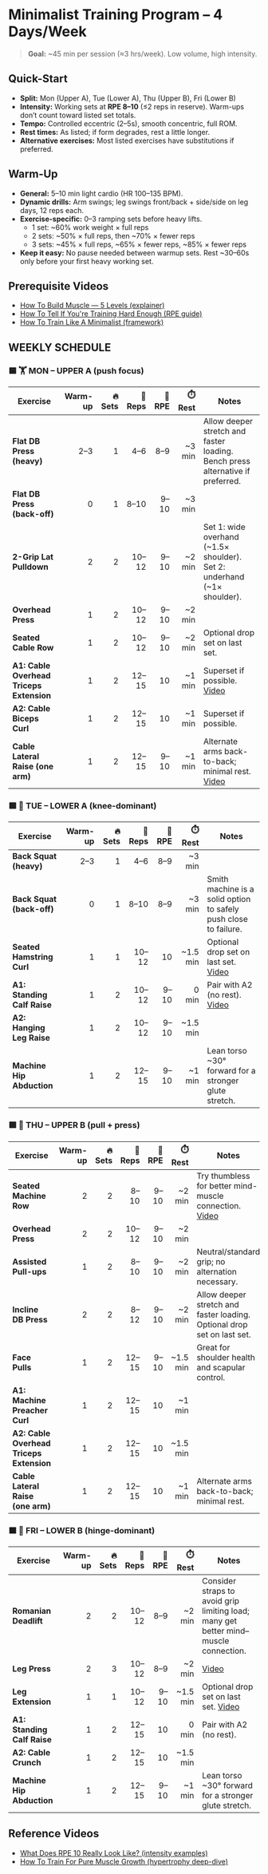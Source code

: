 # Minimalist Training Program – 4 Days/Week

> **Goal:** ~45 min per session (≈3 hrs/week). Low volume, high intensity.

## Quick-Start
- **Split:** Mon (Upper A), Tue (Lower A), Thu (Upper B), Fri (Lower B)
- **Intensity:** Working sets at **RPE 8–10** (≤2 reps in reserve). Warm-ups don’t count toward listed set totals.
- **Tempo:** Controlled eccentric (2–5s), smooth concentric, full ROM.
- **Rest times:** As listed; if form degrades, rest a little longer.
- **Alternative exercises:** Most listed exercises have substitutions if preferred.
## Warm-Up
- **General:** 5–10 min light cardio (HR 100–135 BPM).
- **Dynamic drills:** Arm swings; leg swings front/back + side/side on leg days, 12 reps each.
- **Exercise-specific:** 0–3 ramping sets before heavy lifts.
  - 1 set: ~60% work weight × full reps
  - 2 sets: ~50% × full reps, then ~70% × fewer reps
  - 3 sets: ~45% × full reps, ~65% × fewer reps, ~85% × fewer reps
- **Keep it easy:** No pause needed between warmup sets. Rest ~30–60s only before your first heavy working set.
## Prerequisite Videos
- [How To Build Muscle — 5 Levels (explainer)](https://www.youtube.com/watch?v=lu_BObG6dj8)
- [How To Tell If You're Training Hard Enough (RPE guide)](https://www.youtube.com/watch?v=deDlhPmT2SY)
- [How To Train Like A Minimalist (framework)](https://www.youtube.com/watch?v=xc4OtzAnVMI)
## WEEKLY SCHEDULE

### 🟦 🏋️ MON – UPPER A (push focus)

| Exercise |  Warm-up | 🔥 Sets | 🔁 Reps | 🎯 RPE | ⏱️ Rest | Notes |
|----------|----:|-------:|-------:|------:|-------:|-------|
| **Flat DB Press (heavy)** | 2–3 | 1 | 4–6 | 8–9 | ~3 min | Allow deeper stretch and faster loading. Bench press alternative if preferred. |
| **Flat DB Press (back-off)** | 0 | 1 | 8–10 | 9–10 | ~3 min | |
| **2-Grip Lat Pulldown** | 2 | 2 | 10–12 | 9–10 | ~2 min | Set 1: wide overhand (~1.5× shoulder).<br>Set 2: underhand (~1× shoulder). |
| **Overhead Press** | 1 | 2 | 10–12 | 9–10 | ~2 min | |
| **Seated Cable Row** | 1 | 2 | 10–12 | 9–10 | ~2 min | Optional drop set on last set. |
| **A1: Cable Overhead Triceps Extension** | 1 | 2 | 12–15 | 10 | ~1 min | Superset if possible. [Video](https://www.youtube.com/shorts/5YaWrGPtIIE) |
| **A2: Cable Biceps Curl** | 1 | 2 | 12–15 | 10 | ~1 min | Superset if possible. |
| **Cable Lateral Raise (one arm)** | 1 | 2 | 12–15 | 9–10 | ~1 min | Alternate arms back-to-back; minimal rest. [Video](https://www.youtube.com/shorts/f_OGBg2KxgY) |



### 🟩 🦵 TUE – LOWER A (knee-dominant)

| Exercise |  Warm-up | 🔥 Sets | 🔁 Reps | 🎯 RPE | ⏱️ Rest | Notes |
|----------|----:|-------:|-------:|------:|-------:|-------|
| **Back Squat (heavy)** | 2–3 | 1 | 4–6 | 8–9 | ~3 min | |
| **Back Squat (back-off)** | 0 | 1 | 8–10 | 8–9 | ~3 min | Smith machine is a solid option to safely push close to failure. |
| **Seated Hamstring Curl** | 1 | 1 | 10–12 | 10 | ~1.5 min | Optional drop set on last set. [Video](https://www.youtube.com/shorts/KmR_AaN7h58) |
| **A1: Standing Calf Raise** | 1 | 2 | 10–12 | 9–10 | 0 min | Pair with A2 (no rest). [Video](https://www.youtube.com/shorts/xKHxkaaO8gQ) |
| **A2: Hanging Leg Raise** | 1 | 2 | 10–12 | 9–10 | ~1.5 min | |
| **Machine Hip Abduction** | 1 | 2 | 12–15 | 9–10 | ~1 min | Lean torso ~30° forward for a stronger glute stretch. |



### 🟪 💪 THU – UPPER B (pull + press)

| Exercise |  Warm-up | 🔥 Sets | 🔁 Reps | 🎯 RPE | ⏱️ Rest | Notes |
|----------|----:|-------:|-------:|------:|-------:|-------|
| **Seated Machine Row** | 2 | 2 | 8–10 | 9–10 | ~2 min | Try thumbless for better mind-muscle connection. [Video](https://www.youtube.com/shorts/CB7VAbUqJdc) |
| **Overhead Press** | 2 | 2 | 10–12 | 9–10 | ~2 min | |
| **Assisted Pull-ups** | 1 | 2 | 8–10 | 9–10 | ~2 min | Neutral/standard grip; no alternation necessary. |
| **Incline DB Press** | 2 | 2 | 8–12 | 9–10 | ~2 min | Allow deeper stretch and faster loading. Optional drop set on last set. |
| **Face Pulls** | 1 | 2 | 12–15 | 9–10 | ~1.5 min | Great for shoulder health and scapular control. |
| **A1: Machine Preacher Curl** | 1 | 2 | 12–15 | 10 | ~1 min | |
| **A2: Cable Overhead Triceps Extension** | 1 | 2 | 12–15 | 10 | ~1.5 min | |
| **Cable Lateral Raise (one arm)** | 1 | 2 | 12–15 | 10 | ~1 min | Alternate arms back-to-back; minimal rest. |



### 🟧 🍑 FRI – LOWER B (hinge-dominant)

| Exercise |  Warm-up | 🔥 Sets | 🔁 Reps | 🎯 RPE | ⏱️ Rest | Notes |
|----------|----:|-------:|-------:|------:|-------:|-------|
| **Romanian Deadlift** | 2 | 2 | 10–12 | 8–9 | ~2 min | Consider straps to avoid grip limiting load; many get better mind–muscle connection. |
| **Leg Press** | 2 | 3 | 10–12 | 8–9 | ~2 min | [Video](https://www.youtube.com/shorts/nDh_BlnLCGc) |
| **Leg Extension** | 1 | 1 | 10–12 | 9–10 | ~1.5 min | Optional drop set on last set. [Video](https://www.youtube.com/shorts/ztNBgrGy6FQ) |
| **A1: Standing Calf Raise** | 1 | 2 | 12–15 | 10 | 0 min | Pair with A2 (no rest). |
| **A2: Cable Crunch** | 1 | 2 | 12–15 | 10 | ~1.5 min | |
| **Machine Hip Abduction** | 1 | 2 | 12–15 | 9–10 | ~1 min | Lean torso ~30° forward for a stronger glute stretch. |



## Reference Videos
- [What Does RPE 10 Really Look Like? (intensity examples)](https://www.youtube.com/watch?v=EHsW37g2uGU)
- [How To Train For Pure Muscle Growth (hypertrophy deep-dive)](https://www.youtube.com/watch?v=71op1DQ2gyo)
